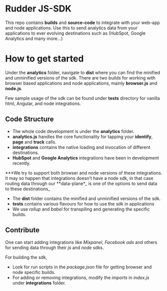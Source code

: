 # Rudder JS-SDK

This repo contains **builds** and **source-code** to integrate with your web-app and node applications. Use this to send analytics data from your applications to ever evolving destinations such as (HubSpot, Google Analytics and many more...)

# How to get started

Under the **analytics** folder, navigate to **dist** where you can find the minified and unminified versions of the sdk. There are two builds for working with browser based applications and node applications, mainly **browser.js** and **node.js**.

Few sample usage of the sdk can be found under **tests** directory for vanilla html, Angular, and node integrations.

## Code Structure

- The whole code development is under the **analytics** folder.
- **analytics.js** handles the core functionality for tapping your **identify**, **page** and **track** calls.
- **integrations** contains the native loading and invocation of different destinations.
- **HubSpot** and **Google Analytics** integrations have been in development recently.

**\*We try to support both browser and node versions of these integrations. It may so happen that integrations doesn't have a node sdk, in that case routing data through our **data-plane\*_ is one of the options to send data to these destinations_

- The **dist** folder contains the minified and unminified versions of the sdk.
- **tests** contains various flavours for how to use the sdk in applications
- We use _rollup_ and _babel_ for transpiling and generating the specific builds.

## Contribute

One can start adding integrations like _Mixpanel_, _Facebook ads_ and others for sending data through their _js_ and _node_ sdks.

For building the sdk,

- Look for run scripts in the _package.json_ file for getting browser and node specific builds.
- For adding or removing integrations, modify the _imports_ in _index.js_ under **integrations** folder.
